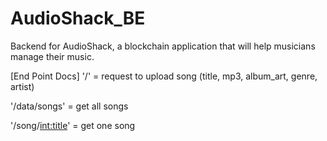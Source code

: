 # AudioShack_BE
Backend for AudioShack, a blockchain application that will help musicians manage their music.


[End Point Docs]
'/' = request to upload song (title, mp3,  album_art, genre, artist)

'/data/songs' = get all songs 

'/song/<int:title>' = get one song

